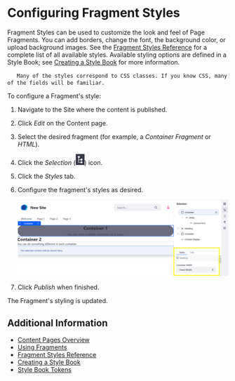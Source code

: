 # Configuring Fragment Styles

Fragment Styles can be used to customize the look and feel of Page Fragments. You can add borders, change the font, the background color, or upload background images. See the [Fragment Styles Reference](./fragment-styles-reference.md) for a complete list of all available styles. Available styling options are defined in a Style Book; see [Creating a Style Book](../../site-appearance/using-a-style-book-to-standardize-site-appearance.md) for more information.

```tip::
   Many of the styles correspond to CSS classes. If you know CSS, many of the fields will be familiar.
```

To configure a Fragment's style:

1. Navigate to the Site where the content is published.
2. Click _Edit_ on the Content page.
3. Select the desired fragment (for example, a _Container Fragment_ or _HTML_).
4. Click the _Selection_ (![Selection icon](../../../images/icon-page-tree.png)) icon.
5. Click the _Styles_ tab.
6. Configure the fragment's styles as desired.

    ![Configure Fragment Styles in the Selection menu.](./configuring-fragment-styles/images/01.png)

7. Click _Publish_ when finished.

The Fragment's styling is updated.

## Additional Information

* [Content Pages Overview](./content-pages-overview.md)
* [Using Fragments](./using-fragments.md)
* [Fragment Styles Reference](./fragment-styles-reference.md)
* [Creating a Style Book](../../site-appearance/using-a-style-book-to-standardize-site-appearance.md)
* [Style Book Tokens](../../site-appearance/developer-guide/style-book-token-definitions.md)
